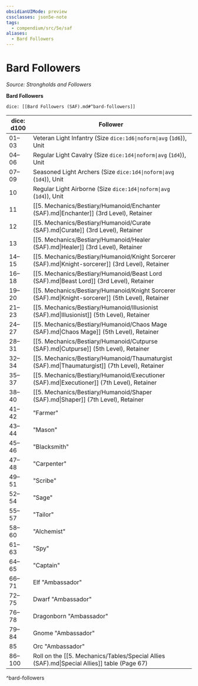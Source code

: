 ```yaml
---
obsidianUIMode: preview
cssclasses: json5e-note
tags:
  - compendium/src/5e/saf
aliases:
  - Bard Followers
---
```

# Bard Followers
*Source: Strongholds and Followers* 

**Bard Followers**

`dice: [[Bard Followers (SAF).md#^bard-followers]]`

| dice: d100 | Follower |
|------------|----------|
| 01–03 | Veteran Light Infantry (Size `dice:1d6\|noform\|avg` (`1d6`)), Unit |
| 04–06 | Regular Light Cavalry (Size `dice:1d4\|noform\|avg` (`1d4`)), Unit |
| 07–09 | Seasoned Light Archers (Size `dice:1d4\|noform\|avg` (`1d4`)), Unit |
| 10 | Regular Light Airborne (Size `dice:1d4\|noform\|avg` (`1d4`)), Unit |
| 11 | [[5. Mechanics/Bestiary/Humanoid/Enchanter (SAF).md\|Enchanter]] (3rd Level), Retainer |
| 12 | [[5. Mechanics/Bestiary/Humanoid/Curate (SAF).md\|Curate]] (3rd Level), Retainer |
| 13 | [[5. Mechanics/Bestiary/Humanoid/Healer (SAF).md\|Healer]] (3rd Level), Retainer |
| 14–15 | [[5. Mechanics/Bestiary/Humanoid/Knight Sorcerer (SAF).md\|Knight-sorcerer]] (3rd Level), Retainer |
| 16–18 | [[5. Mechanics/Bestiary/Humanoid/Beast Lord (SAF).md\|Beast Lord]] (3rd Level), Retainer |
| 19–20 | [[5. Mechanics/Bestiary/Humanoid/Knight Sorcerer (SAF).md\|Knight-sorcerer]] (5th Level), Retainer |
| 21–23 | [[5. Mechanics/Bestiary/Humanoid/Illusionist (SAF).md\|Illusionist]] (5th Level), Retainer |
| 24–27 | [[5. Mechanics/Bestiary/Humanoid/Chaos Mage (SAF).md\|Chaos Mage]] (5th Level), Retainer |
| 28–31 | [[5. Mechanics/Bestiary/Humanoid/Cutpurse (SAF).md\|Cutpurse]] (5th Level), Retainer |
| 32–34 | [[5. Mechanics/Bestiary/Humanoid/Thaumaturgist (SAF).md\|Thaumaturgist]] (7th Level), Retainer |
| 35–37 | [[5. Mechanics/Bestiary/Humanoid/Executioner (SAF).md\|Executioner]] (7th Level), Retainer |
| 38–40 | [[5. Mechanics/Bestiary/Humanoid/Shaper (SAF).md\|Shaper]] (7th Level), Retainer |
| 41–42 | "Farmer" |
| 43–44 | "Mason" |
| 45–46 | "Blacksmith" |
| 47–48 | "Carpenter" |
| 49–51 | "Scribe" |
| 52–54 | "Sage" |
| 55–57 | "Tailor" |
| 58–60 | "Alchemist" |
| 61–63 | "Spy" |
| 64–65 | "Captain" |
| 66–71 | Elf "Ambassador" |
| 72–75 | Dwarf "Ambassador" |
| 76–78 | Dragonborn "Ambassador" |
| 79–84 | Gnome "Ambassador" |
| 85 | Orc "Ambassador" |
| 86–100 | Roll on the [[5. Mechanics/Tables/Special Allies (SAF).md\|Special Allies]] table (Page 67) |
^bard-followers
